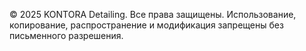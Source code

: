 © 2025 KONTORA Detailing. Все права защищены.
Использование, копирование, распространение и модификация запрещены без письменного разрешения.
